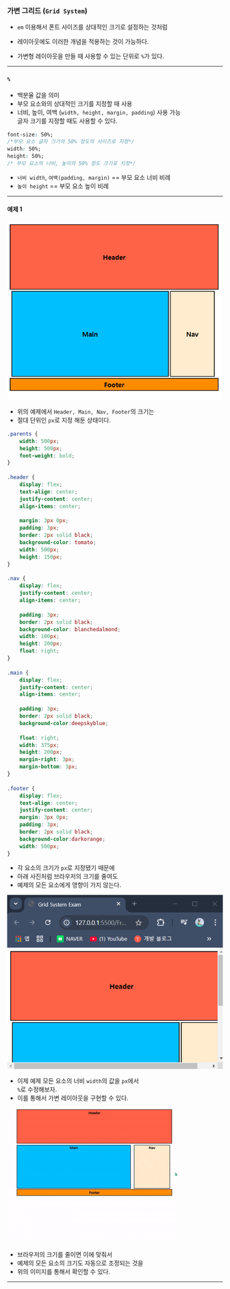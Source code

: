 
### 가변 그리드 (`Grid System`)


- `em` 이용해서 폰트 사이즈를 상대적인 크기로 설정하는 것처럼
- 레이아웃에도 이러한 개념을 적용하는 것이 가능하다.

- 가변형 레이아웃을 만들 때 사용할 수 있는 단위로 `%`가 있다.

---

#### `%`

- 백분율 값을 의미
- 부모 요소와의 상대적인 크기를 지정할 때 사용
- 너비, 높이, 여백 (`width, height, margin, padding`) 사용 가능 <br/>
	글자 크기를 지정할 때도 사용할 수 있다.

``` css
font-size: 50%;
/*부모 요소 글자 크기의 50% 정도의 사이즈로 지정*/
width: 50%;
height: 50%;
/* 부모 요소의 너비, 높이의 50% 정도 크기로 지정*/
```

- `너비 width`, `여백(padding, margin)` == 부모 요소 너비 비례
- `높이 height` == 부모 요소 높이 비례

---
#### 예제 1

<img src="refImgs/GridSystem_exam1.png"/>

- 위의 예제에서 `Header, Main, Nav, Footer`의 크기는
- 절대 단위인 `px`로 지정 해둔 상태이다.

``` css
.parents {
	width: 500px;
	height: 500px;
	font-weight: bold;
}
  
.header {
	display: flex;
	text-align: center;
	justify-content: center;
	align-items: center;

	margin: 3px 0px;
	padding: 3px;
	border: 2px solid black;
	background-color: tomato;
	width: 500px;
	height: 150px;
}

.nav {
	display: flex;
	justify-content: center;
	align-items: center;
	
	padding: 3px;
	border: 2px solid black;
	background-color: blanchedalmond;
	width: 100px;
	height: 200px;
	float: right;
}

.main {
	display: flex;
	justify-content: center;
	align-items: center;

	padding: 3px;
	border: 2px solid black;
	background-color:deepskyblue;

	float: right;
	width: 375px;
	height: 200px;
	margin-right: 3px;
	margin-bottom: 3px;
}

.footer {
	display: flex;
	text-align: center;
	justify-content: center;
	margin: 3px 0px;
	padding: 3px;
	border: 2px solid black;
	background-color:darkorange;
	width: 500px;
}
```

- 각 요소의 크기가 `px`로 지정됐기 때문에
- 아래 사진처럼 브라우저의 크기를 줄여도
- 예제의 모든 요소에게 영향이 가지 않는다.

<img src="refImgs/GridSystem_exam1-1.png"/>

- 이제 예제 모든 요소의 너비 `width`의 값을 `px`에서 <br/>
	`%`로 수정해보자.
- 이를 통해서 가변 레이아웃을 구현할 수 있다.

<img src="refImgs/Relative_layout_exam.gif"/>

- 브라우저의 크기를 줄이면 이에 맞춰서
- 예제의 모든 요소의 크기도 자동으로 조정되는 것을
- 위의 이미지를 통해서 확인할 수 있다.

---

